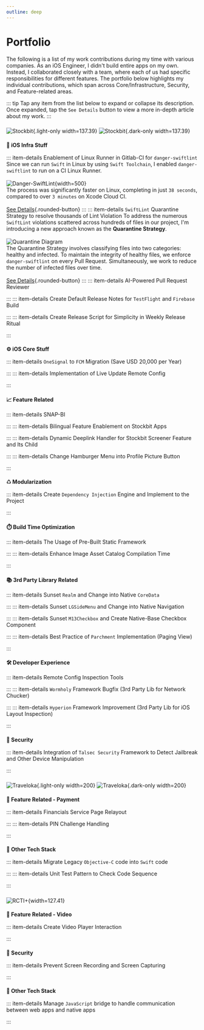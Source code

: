 ```yaml
---
outline: deep
---
```


# Portfolio

The following is a list of my work contributions during my time with various companies. As an iOS Engineer, I didn't build entire apps on my own. Instead, I collaborated closely with a team, where each of us had specific responsibilities for different features. The portfolio below highlights my individual contributions, which span across Core/Infrastructure, Security, and Feature-related areas.

::: tip
Tap any item from the list below to expand or collapse its description. Once expanded, tap the `See Details` button to view a more in-depth article about my work.
:::

### Stockbit
![Stockbit](/assets/company/sb_logo_light.png){.light-only width=137.39}
![Stockbit](/assets/company/sb_logo_dark.png){.dark-only width=137.39}

#### 🏢 iOS Infra Stuff
::: item-details Enablement of Linux Runner in Gitlab-CI for `danger-swiftlint`
Since we can run `Swift` in Linux by using `Swift Toolchain`, I enabled `danger-swiftlint` to run on a CI Linux Runner.<br><br>
![Danger-SwiftLint](/assets/portfolio/port_sb_danger_lint.png){width=500}<br>
The process was significantly faster on Linux, completing in just `38 seconds`, compared to over `3 minutes` on Xcode Cloud CI.<br><br>
[See Details](/portfolio/stockbit/linux_runner_danger_swiftlint){.rounded-button}
:::
::: item-details `SwiftLint` Quarantine Strategy to resolve thousands of Lint Violation
To address the numerous `SwiftLint` violations scattered across hundreds of files in our project, I'm introducing a new approach known as the **Quarantine Strategy**.<br><br>
![Quarantine Diagram](/assets/portfolio/port_sb_swiftlint_quarantine_diagram.png)<br>
The Quarantine Strategy involves classifying files into two categories: healthy and infected. To maintain the integrity of healthy files, we enforce `danger-swiftlint` on every Pull Request. Simultaneously, we work to reduce the number of infected files over time.<br><br>
[See Details](/portfolio/stockbit/swiftlint_quarantine_strategy){.rounded-button}
:::
::: item-details AI-Powered Pull Request Reviewer

:::
::: item-details Create Default Release Notes for `TestFlight` and `Firebase` Build

:::
::: item-details Create Release Script for Simplicity in Weekly Release Ritual

:::
<br>

#### ⚙️ iOS Core Stuff
::: item-details `OneSignal` to `FCM` Migration (Save USD 20,000 per Year)

:::
::: item-details Implementation of Live Update Remote Config

:::
<br>

#### 📈 Feature Related
::: item-details SNAP-BI

:::
::: item-details Bilingual Feature Enablement on Stockbit Apps

:::
::: item-details Dynamic Deeplink Handler for Stockbit Screener Feature and Its Child

:::
::: item-details Change Hamburger Menu into Profile Picture Button

:::
<br>

#### ♺ Modularization
::: item-details Create `Dependency Injection` Engine and Implement to the Project

:::
<br>

#### ⏱️ Build Time Optimization
::: item-details The Usage of Pre-Built Static Framework

:::
::: item-details Enhance Image Asset Catalog Compilation Time

:::
<br>

#### 📚 3rd Party Library Related
::: item-details Sunset `Realm` and Change into Native `CoreData`

:::
::: item-details Sunset `LGSideMenu` and Change into Native Navigation

:::
::: item-details Sunset `M13Checkbox` and Create Native-Base Checkbox Component

:::
::: item-details Best Practice of `Parchment` Implementation (Paging View)

:::
<br>

#### 🛠️ Developer Experience
::: item-details Remote Config Inspection Tools

:::
::: item-details `Wormholy` Framework Bugfix (3rd Party Lib for Network Chucker)

:::
::: item-details `Hyperion` Framework Improvement (3rd Party Lib for iOS Layout Inspection)

:::
<br>

#### 🔐 Security
::: item-details Integration of `Talsec Security` Framework to Detect Jailbreak and Other Device Manipulation

:::
<br>

### Traveloka
![Traveloka](/assets/company/tvlk_logo_light.png){.light-only width=200}
![Traveloka](/assets/company/tvlk_logo_dark.png){.dark-only width=200}

#### 💸 Feature Related - Payment
::: item-details Financials Service Page Relayout

:::
::: item-details PIN Challenge Handling

:::
<br>

#### 🔨 Other Tech Stack
::: item-details Migrate Legacy `Objective-C` code into `Swift` code

:::
::: item-details Unit Test Pattern to Check Code Sequence

:::
<br>

### RCTI+
![RCTI+](/assets/company/rcti_logo.png){width=127.41}

#### 🎥 Feature Related - Video
::: item-details Create Video Player Interaction

:::
<br>

#### 🔐 Security
::: item-details Prevent Screen Recording and Screen Capturing

:::
<br>

#### 🔨 Other Tech Stack
::: item-details Manage `JavaScript` bridge to handle communication between web apps and native apps

:::
<br>

<style scoped>
h3 {
    visibility: hidden;
    margin-top: -28px;
}

h4 { 
    margin-bottom: 16px; 
}
</style>